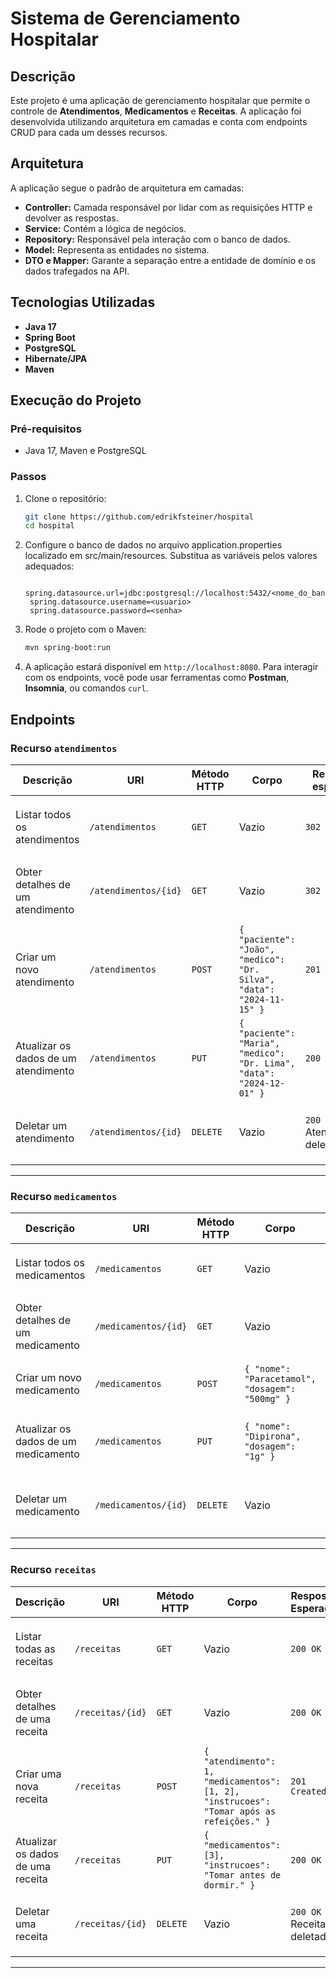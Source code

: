 # Sistema de Gerenciamento Hospitalar

## **Descrição**
Este projeto é uma aplicação de gerenciamento hospitalar que permite o controle de **Atendimentos**, **Medicamentos** e **Receitas**. A aplicação foi desenvolvida utilizando arquitetura em camadas e conta com endpoints CRUD para cada um desses recursos.

## **Arquitetura**
A aplicação segue o padrão de arquitetura em camadas:
- **Controller:** Camada responsável por lidar com as requisições HTTP e devolver as respostas.
- **Service:** Contém a lógica de negócios.
- **Repository:** Responsável pela interação com o banco de dados.
- **Model:** Representa as entidades no sistema.
- **DTO e Mapper:** Garante a separação entre a entidade de domínio e os dados trafegados na API.

## **Tecnologias Utilizadas**
- **Java 17**
- **Spring Boot**
- **PostgreSQL**
- **Hibernate/JPA**
- **Maven**

## **Execução do Projeto**
### **Pré-requisitos**
- Java 17, Maven e PostgreSQL

### **Passos**
1. Clone o repositório:
   ```bash
   git clone https://github.com/edrikfsteiner/hospital
   cd hospital
   ```
2. Configure o banco de dados no arquivo application.properties localizado em src/main/resources. Substitua as variáveis pelos valores adequados:
   ```
    spring.datasource.url=jdbc:postgresql://localhost:5432/<nome_do_banco>
    spring.datasource.username=<usuario>
    spring.datasource.password=<senha>
   ```
3. Rode o projeto com o Maven:
   ```bash
   mvn spring-boot:run
   ```
4. A aplicação estará disponível em `http://localhost:8080`. Para interagir com os endpoints, você pode usar ferramentas como **Postman**, **Insomnia**, ou comandos `curl`.

## **Endpoints**
### Recurso `atendimentos`

| Descrição                            | URI                          | Método HTTP | Corpo                                                                 | Resposta esperada | Erros esperados                                     |
|--------------------------------------|------------------------------|-------------|-----------------------------------------------------------------------|-------------------|----------------------------------------------------|
| Listar todos os atendimentos         | `/atendimentos`              | `GET`       | Vazio                                                                 | `302 FOUND`          | `404 Not Found` - Não há atendimentos listados   |
| Obter detalhes de um atendimento     | `/atendimentos/{id}`         | `GET`       | Vazio                                                                 | `302 FOUND`          | `404 Not Found` - Atendimento não encontrado      |
| Criar um novo atendimento            | `/atendimentos`              | `POST`      | `{ "paciente": "João", "medico": "Dr. Silva", "data": "2024-11-15" }` | `201 Created`     | `400 Bad Request` - {dado} inválido               |
| Atualizar os dados de um atendimento | `/atendimentos`         | `PUT`       | `{ "paciente": "Maria", "medico": "Dr. Lima", "data": "2024-12-01" }` | `200 OK`          | `404 Not Found` - Atendimento não encontrado      |
| Deletar um atendimento               | `/atendimentos/{id}`         | `DELETE`    | Vazio                                                                 | `200 OK` - Atendimento deletado          | `404 Not Found` - Atendimento não encontrado      |

---

### Recurso `medicamentos`

| Descrição                        | URI                    | Método HTTP | Corpo                                        | Resposta Esperada | Erros esperados                              |
|----------------------------------|------------------------|-------------|----------------------------------------------|-------------------|---------------------------------------------|
| Listar todos os medicamentos     | `/medicamentos`        | `GET`       | Vazio                                        | `200 OK`          | `404 Not Found` - Não há medicamentos listados |
| Obter detalhes de um medicamento | `/medicamentos/{id}`   | `GET`       | Vazio                                        | `200 OK`          | `404 Not Found` - Medicamento não encontrado |
| Criar um novo medicamento        | `/medicamentos`        | `POST`      | `{ "nome": "Paracetamol", "dosagem": "500mg" }` | `201 Created`     | `400 Bad Request` - {dado} inválido        |
| Atualizar os dados de um medicamento | `/medicamentos` | `PUT`       | `{ "nome": "Dipirona", "dosagem": "1g" }` | `200 OK`          | `404 Not Found` - Medicamento não encontrado |
| Deletar um medicamento           | `/medicamentos/{id}`   | `DELETE`    | Vazio                                        | `200 OK` - Medicamento deletado          | `404 Not Found` - Medicamento não encontrado |

---

### Recurso `receitas`

| Descrição                     | URI                      | Método HTTP | Corpo                                                                                              | Resposta Esperada | Erros esperados                                |
|-------------------------------|--------------------------|-------------|----------------------------------------------------------------------------------------------------|-------------------|-----------------------------------------------|
| Listar todas as receitas      | `/receitas`              | `GET`       | Vazio                                                                                              | `200 OK`          | `404 Not Found` - Nenhuma receita encontrada |
| Obter detalhes de uma receita | `/receitas/{id}`         | `GET`       | Vazio                                                                                              | `200 OK`          | `404 Not Found` - Receita não encontrada     |
| Criar uma nova receita        | `/receitas`              | `POST`      | `{ "atendimento": 1, "medicamentos": [1, 2], "instrucoes": "Tomar após as refeições." }`           | `201 Created`     | `400 Bad Request` - {dado} inválido          |
| Atualizar os dados de uma receita | `/receitas`    | `PUT`       | `{ "medicamentos": [3], "instrucoes": "Tomar antes de dormir." }`                                  | `200 OK`          | `404 Not Found` - Receita não encontrada     |
| Deletar uma receita           | `/receitas/{id}`         | `DELETE`    | Vazio                                                                                              | `200 OK` - Receita deletada          | `404 Not Found` - Receita não encontrada     |

---
